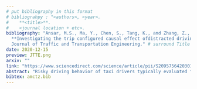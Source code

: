 ```yaml
---
# put bibliography in this format
# bibliograhpy : "<authors>, <year>.
#    **<title>**.
#    <journal location + etc>.
bibliography: "Ansar, M.S., Ma, Y., Chen, S., Tang, K., and Zhang, Z., 2020.
  **Investigating the trip configured causal effect ofdistracted driving on aggressive driving behavior fore-hailing taxi drivers**.
  Journal of Traffic and Transportation Engineering." # surround Title with **<title>**
date: 2020-12-15
preview: JTTE.png
arxiv: ""
link: "https://www.sciencedirect.com/science/article/pii/S2095756420301586"
abstract: "Risky driving behavior of taxi drivers typically evaluated for full operation or sometimessorted into occupied and empty running trips. In this paper, we simultaneously analyze aggressive driving and distracted driving of taxi drivers under three different trip categories. Trip origin is considered a transition from without ride-order to with ride-order travelling or from with ride-order to occupied travelling, and a destination as a transitionfrom occupied to without ride-order travelling and vice versa. Distracted driving is characterized by driver interference, driver mobile use and some entertainment aspects, while specific harmful and risky actions are considered for aggressive driving. High-resolution and real-time kinematic parameters of taxis were recorded by the in-vehicle recorder VBOX for overall 562 trips. The distracted driving parameters and aggressive driving actions were monitored through python data collector web application that was specially programmed for this particular research. Besides dual dash cam (i.e., front and inside carcamera), drivers’ whole day driving history from their Chinese ride-hailing DiDi smart application was used to differentiate occupied trips, unoccupied trips with ride-order and unoccupied trips without ride-order. Structural equation modeling (SEM) is practiced in this paper to understand the influence of distracted driving indicators on aggressive driving behaviors. The multi-group model analysis of SEM indicated that handling distracted risky driving could control aggressive driving behavior up to 96% and 98% in unoccupied without ride-order trips and unoccupied trips with ride-order respectively. The model has also identified the sensitive risky driving indicators for each group separately."
bibtex: amctz.bib
---
```

